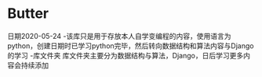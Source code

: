 # Butter
日期2020-05-24
-该库只是用于存放本人自学变编程的内容，使用语言为python，创建日期时已学习python完毕，然后转向数据结构和算法内容与Django的学习
-库文件夹
  库文件夹主要分为数据结构与算法，Django，日后学习更多内容会持续添加
